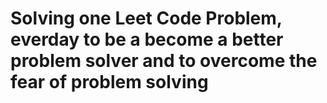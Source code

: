 # Solving one Leet Code Problem, everday to be a become a better problem solver and to overcome the fear of problem solving
